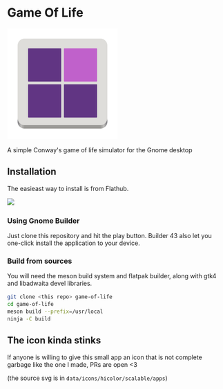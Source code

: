 # Game Of Life

![Application icon](./data/icons/hicolor/scalable/apps/com.github.sixpounder.GameOfLife.svg)

A simple Conway's game of life simulator for the Gnome desktop

## Installation

The easieast way to install is from Flathub.

<a href="https://flathub.org/apps/details/com.github.sixpounder.GameOfLife"><img src="https://flathub.org/assets/badges/flathub-badge-en.png" width="200"/></a>

### Using Gnome Builder

Just clone this repository and hit the play button. Builder 43 also let you one-click install
the application to your device.

### Build from sources

You will need the meson build system and flatpak builder, along with gtk4 and libadwaita devel libraries.

```bash
git clone <this repo> game-of-life
cd game-of-life
meson build --prefix=/usr/local
ninja -C build
```

## The icon kinda stinks

If anyone is willing to give this small app an icon that is not complete garbage like the one I made, PRs are open <3

(the source svg is in `data/icons/hicolor/scalable/apps`)
